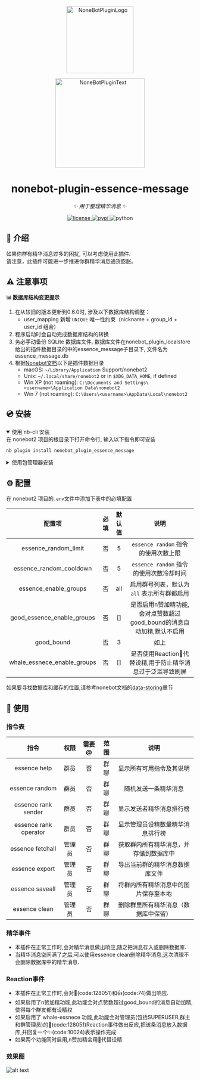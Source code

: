 <div align="center">
  <a href="https://v2.nonebot.dev/store"><img src="https://github.com/A-kirami/nonebot-plugin-template/blob/resources/nbp_logo.png" width="180" height="180" alt="NoneBotPluginLogo"></a>
  <br>
  <p><img src="https://github.com/A-kirami/nonebot-plugin-template/blob/resources/NoneBotPlugin.svg" width="240" alt="NoneBotPluginText"></p>
</div>

<div align="center">

# nonebot-plugin-essence-message

_✨ 用于整理精华消息 ✨_


<a href="./LICENSE">
    <img src="https://img.shields.io/github/license/BEISNWKZNAN/nonebot-plugin-essence-message.svg" alt="license">
</a>
<a href="https://pypi.python.org/pypi/nonebot-plugin-essence-message">
    <img src="https://img.shields.io/pypi/v/nonebot-plugin-essence-message.svg" alt="pypi">
</a>
<img src="https://img.shields.io/badge/python-3.9+-blue.svg" alt="python">

</div>


## 📖 介绍

如果你群有精华消息过多的困扰, 可以考虑使用此插件.  
请注意，此插件可能进一步推进你群精华消息通货膨胀。

## ⚠️ 注意事项

**📊 数据库结构变更提示**
1. 在从较旧的版本更新到0.6.0时, 涉及以下数据库结构调整：
   - user_mapping 新增 `UNIQUE` 唯一性约束（nickname + group_id + user_id 组合）
2. 程序启动时会自动完成数据库结构的转换
3. 务必手动备份 SQLite 数据库文件, 数据库文件在nonebot_plugin_localstore给出的插件数据目录的中的essence_message子目录下, 文件名为essence_message.db
4. 根据[Nonebot文档](https://nonebot.dev/docs/best-practice/data-storing)以下是插件数据目录    
    - macOS: `~/Library/Application` Support/nonebot2
    - Unix: `~/.local/share/nonebot2` or in `$XDG_DATA_HOME`, if defined
    - Win XP (not roaming): `C:\Documents and Settings\<username>\Application Data\nonebot2`
    - Win 7 (not roaming): `C:\Users\<username>\AppData\Local\nonebot2`


## 💿 安装

<details open>
<summary>使用 nb-cli 安装</summary>
在 nonebot2 项目的根目录下打开命令行, 输入以下指令即可安装

    nb plugin install nonebot_plugin_essence_message

</details>

<details>
<summary>使用包管理器安装</summary>
在 nonebot2 项目的插件目录下, 打开命令行, 根据你使用的包管理器, 输入相应的安装命令

<details>
<summary>pip</summary>

    pip install nonebot_plugin_essence_message
</details>

打开 nonebot2 项目根目录下的 `pyproject.toml` 文件, 在 `[tool.nonebot]` 部分追加写入

    plugins = ["nonebot_plugin_essence_message"]

</details>

## ⚙️ 配置

在 nonebot2 项目的`.env`文件中添加下表中的必填配置

|           配置项            | 必填  | 默认值 |                                                     说明                                                     |
| :-------------------------: | :---: | :----: | :----------------------------------------------------------------------------------------------------------: |
|    essence_random_limit     |  否   |   5    |                                     `essence random` 指令的使用次数上限                                      |
|      essence_random_cooldown      |  否   |   5    |                                   `essence random` 指令的使用次数冷却时间                                    |
|    essence_enable_groups    |  否   |  all   |                                 启用群号列表，默认为 `all` 表示所有群都启用                                  |
| good_essence_enable_groups  |  否   |   []   | 是否启用n赞加精功能,会对点赞数超过good_bound的消息自动加精,默认不启用 |
|         good_bound          |  否   |   3    |                                                     如上                                                     |
| whale_essnece_enable_groups |  否   |   []   |                          是否使用Reaction🐳代替设精,用于防止精华消息过于泛滥导致刷屏                          |

如果要寻找数据库和缓存的位置,请参考nonebot文档的[data-storing](https://nonebot.dev/docs/best-practice/data-storing)章节
## 🎉 使用
### 指令表
|         指令          |  权限  | 需要@ | 范围  |                  说明                  |
| :-------------------: | :----: | :---: | :---: | :------------------------------------: |
|     essence help      |  群员  |  否   | 群聊  |        显示所有可用指令及其说明        |
|    essence random     |  群员  |  否   | 群聊  |          随机发送一条精华消息          |
|  essence rank sender  |  群员  |  否   | 群聊  |        显示发送者精华消息排行榜        |
| essence rank operator |  群员  |  否   | 群聊  |    显示管理员设精数量精华消息排行榜    |
|   essence fetchall    | 管理员 |  否   | 群聊  | 获取群内所有精华消息，并存储到数据库中 |
|    essence export     | 管理员 |  否   | 群聊  |     导出当前群的精华消息数据库文件     |
|    essence saveall    | 管理员 |  否   | 群聊  |  将群内所有精华消息中的图片保存至本地  |
|     essence clean     | 管理员 |  否   | 群聊  |  删除群里所有精华消息（数据库中保留）  |

### 精华事件
- 本插件在正常工作时,会对精华消息做出响应,随之把消息存入或删除数据库.  
- 当精华消息空间满了之后,可以使用essence clean删除精华消息,这次清理不会删除数据库中的精华消息.

### Reaction事件
- 本插件在正常工作时,会对🐳(code:128051)和👍(code:74)做出响应.  
- 如果启用了n赞加精功能,此功能会对点赞数超过good_bound的消息自动加精,使得每个群友都有设精权  
- 如果启用了 whale-essnece 功能,此功能会对管理员(包括SUPERUSER,群主和群管理员)的🐳(code:128051)Reaction事件做出反应,把该条消息放入数据库,并回复一个✨(code:10024)表示操作完成
- 如果两个功能同时启用,n赞加精会用🐳代替设精

### 效果图
![alt text](out.png)
